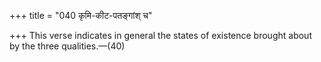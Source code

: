 +++
title = "040 कृमि-कीट-पतङ्गांश् च"

+++
This verse indicates in general the states of existence brought about by
the three qualities.—(40)


